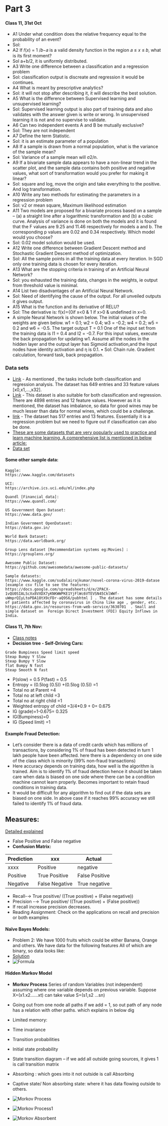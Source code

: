 # Part 3

#### Class 11, 31st Oct
- A1 Under what condition does the relative frequency equal to the probability of an event?
- Sol: 
- A2 If 𝑓(𝑥) = 1 /𝑏−𝑎 is a valid density function in the region 𝑎 ≤ 𝑥 ≤ 𝑏, what is its first moment?
- Sol a+b/2, it is uniformly distributed.
- A3 Write one difference between a classification and a regression problem
- Sol: classification output is discreate and regression it would be continues.
- A4 What is meant by prescriptive analytics?
- Sol: it will not stop after describing it, it will describe the best solution.
- A5 What is the difference between Supervised learning and unsupervised learning?
- Sol: Supervised learning output is also part of training data and also validates with the answer given is write or wrong. In unsupervised learning it is not and no supervise to validate.
- A6 Can two independent events A and B be mutually exclusive?
- Sol: They are not independent
- A7 Define the term Statistic.
- Sol: it is an estimate parameter of a population 
- A8 If a sample is drawn from a normal population, what is the variance of the sample mean?
- Sol: Variance of a sample mean will σ2/n.
- A9 If a bivariate sample data appears to have a non-linear trend in the scatter plot, and the sample data contains both positive and negative values, what sort of transformation would you prefer for making it linear?
- Sol: square and log, move the origin and take everything to the positive. And log transformation.
- A10 Write any two methods for estimating the parameters in a regression problem
- Sol: v2 or mean square, Maximum likelihood estimation
- A11 Two models are proposed for a bivariate process based on a sample – (a) a straight line after a logarithmic transformation and (b) a cubic curve. Analysis of variance is done on both the models and it is found that the F values are 9.25 and 11.46 respectively for models a and b. The corresponding p values are 0.02 and 0.34 respectively. Which model would you choose?
- Sol: 0.02 model solution would be used.
- A12 Write one difference between Gradient Descent method and Stochastic Gradient Descent method of optimization.
- Sol: All the sample points in all the training data at every iteration. In SGD only one training data is chosen for every iteration.
- A13 What are the stopping criteria in training of an Artificial Neural Network?
- Sol: you exhausted the training data, changes in the weights, ie output from threshold value is minimal.
- A14 List two disadvantages of an Artificial Neural Network.
- Sol: Need of identifying the cause of the output. For all unveiled outputs it gives output.
- A15 What is the function and its derivative of RELU?
- Sol: The derivative is: f(x)={0if x<0 & 1 if x>0 & undefined in x=0.
- A simple Neural Network is shown below. The initial values of the weights are given below. w1 = 0.1; w2 = 0.4; w3 = -0.2; w4 = 0.2; w5 = 0.2 and w6 = -0.5. The target output T = 0.1 One of the input set from the training data is I1 = 0.4 and I2 = -0.7. For this input values, execute the back propagation for updating w1. Assume all the nodes in the hidden layer and the output layer has Sigmoid activation,and the Input nodes have identity activation and η is 0.1.
•	Sol: Chain rule. Gradient calculation, forward task, back propagation.


### Data sets
- [Link](https://archive.ics.uci.edu/ml/datasets/Student+Performance)  - As mentioned , the tasks include both classification and regression analysis. The dataset has 649 entries and 33 feature values [x0,x1,...,x32].
- [Link](https://archive.ics.uci.edu/ml/datasets/Wine+Quality)   - This dataset is also suitable for both classification and regression. There are 4898 entries and 12 feature values. However as it is mentioned, the dataset has imbalance, so data for good wines may be much lesser than data for normal wines, which could be a challenge.
- [link](https://archive.ics.uci.edu/ml/datasets/Forest+Fires)   -  The dataset has 517 entries and 13 features. Essentially it is a regression problem but we need to figure out if classification can also be done.
- [These are some datasets that are very popularly used to practice and learn machine learning. A comprehensive list is mentioned in below article:](https://machinelearningmastery.com/standard-machine-learning-datasets/)
- [Data set](https://groups.google.com/d/msgid/ccemachinelearning2020augdec/CAA_asQhGPXn4np%3D0j6doJ3W-tvjXGj%3DQnT4dAimkt8UjPXemWw%40mail.gmail.com.)

#### Some other sample data:
```
Kaggle:
https://www.kaggle.com/datasets

UCI:
https://archive.ics.uci.edu/ml/index.php

Quandl [Financial data]:
https://www.quandl.com/

US Government Open Dataset:
https://www.data.gov/

Indian Government OpenDataset:
https://data.gov.in/

World Bank Dataset:
https://data.worldbank.org/

Group Lens dataset [Recommendation systems eg:Movies] : 
https://grouplens.org/  

Awesome Public Dataset: 
https://github.com/awesomedata/awesome-public-datasets/

Sample datasets:
https://www.kaggle.com/sudalairajkumar/novel-corona-virus-2019-datase [example csv file to see the features: https://docs.google.com/spreadsheets/d/e/2PACX-1vQU0SIALScXx8VXDX7yKNKWWPKE1YjFlWc6VTEVSN45CklWWf-uWmprQIyLtoPDA18tX9cFDr-aQ9S6/pubhtml ] . The dataset has some details of patients affected by coronavirus in China like age , gender, etc.
https://data.gov.in/resources-from-web-service/3630701  . Small and simple dataset on  Foreign Direct Investment (FDI) Equity Inflows in India.
```
#### Class 11, 7th Nov:

- [Class notes](https://14653191105202215679.googlegroups.com/attach/d203ce2701fb/7_nov_Notes_Trupthi.pdf?part=0.1&view=1&vt=ANaJVrFygro1V-H84HpbORO3BX5V4s_59wMDo-0dP3AEZ1ZxBqgF7KhcS7TN-O_m_86AgIYZ-ypgahcNgp9zV0SOOt-OA0flUR6fmewEFq1eP2hFM-W9_V4)
- **Decision tree - Self-Driving Cars:**
```
Grade Bumpiness Speed limit speed
Steap Bumpy Y Slow
Steap Bumpy Y Slow
flat Bumpy N fast
Steap Smooth N fast
```
- P(slow) = 0.5 P(fast) = 0.5
- Entropy = (0.5log (0.5)) +(0.5log (0.5)) =1
- Total no at Parent =4
- Total no at left child =3
- Total no at right child =1
- Weighted entropy of child =3/4*0.9 + 0= 0.675
- IG (grade)=1-0.675= 0.325
- IG(Bumpiness)=0
- IG (Speed limit) =1

#### Example Fraud Detection:
- Let’s consider there is a data of credit cards which has millions of transactions, by considering 1% of fraud has been detected in turn 1 lakh people have been affected. here there is a dependency on one side of the class which is minority (99% non-fraud transactions)
- Here accuracy depends on training data, how well is the algorithm is trained. Aim is to identify 1% of fraud detection hence it should be taken care when data is biased on one side where there can be a condition machine cannot learn properly. Becomes important to retain fraud conditions in training data.
- It would be difficult for any algorithm to find out if the data sets are biased on one side. In above case if it reaches 99% accuracy we still failed to identify 1% of fraud data.


## Measures:
[Detailed explained](https://towardsdatascience.com/beyond-accuracy-precision-and-recall-3da06bea9f6c)
- False Positive and False negative
- **Confusion Matrix:**

Prediction|xxx|Actual
-----|---|---
xxxx|Positive|negative
Positive| True Positive| False Positive
Negative| False Negative |True negative

- Recall-→ True positive/ ((True positive) + (False negative))
- Precision -→ True positive/ ((True positive) + (False positive))
- If recall increase precision decreases.
- Reading Assignment: Check on the applications on recall and precision or both examples

#### Naïve Bayes Models:
-	Problem 2: We have 1000 fruits which could be either Banana, Orange and others. We have data for the following features All of which are binary, so data looks like:
-	[Solution](https://nititek.wordpress.com/2014/01/31/conditional-probability-bayes-theorem-naive-bayes-classifier/)
- ![Formula](https://www.analyticsvidhya.com/wp-content/uploads/2015/09/Bayes_rule-300x172.png)



#### Hidden Markov Model
-	**Morkov Process** Series of random Variables (not independent) assuming where one variable depends on previous variable. Suppose X=(x1.x2……xt) can take value S=(s1,s2 …sn)
- Going out from one node all paths if we add = 1, so out path of any node has a relation with other paths. which explains in below dig
-	Limited memory: 
-	Time invariance
-	Transition probabilities 
-	Initial state probability 
-	State transition diagram – if we add all outside going sources, it gives 1 is call transition matrix 
-	Absorbing : which goes into it not outside is call Absorbing
-	Captive state/ Non absorbing state: where it has data flowing outside to others.

- ![Morkov Process](https://miro.medium.com/max/800/1*0xjHjL19uK0d6llcEJ0Z0w.png)
- ![Morkov Process1](https://images.deepai.org/glossary-terms/945e0f3f297a4c7e919740b3977107ca/hiddenmarkov.png)
- ![Morkov Absorbent](https://i.ytimg.com/vi/hMceS_HIcKY/hqdefault.jpg)
